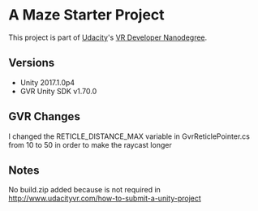 # A Maze Starter Project

This project is part of [Udacity](https://www.udacity.com "Udacity - Be in demand")'s [VR Developer Nanodegree](https://www.udacity.com/course/vr-developer-nanodegree--nd017).

## Versions
- Unity 2017.1.0p4
- GVR Unity SDK v1.70.0

## GVR Changes
I changed the RETICLE_DISTANCE_MAX variable in GvrReticlePointer.cs from 10 to 50 in order to make the raycast longer

## Notes
No build.zip added because is not required in http://www.udacityvr.com/how-to-submit-a-unity-project
